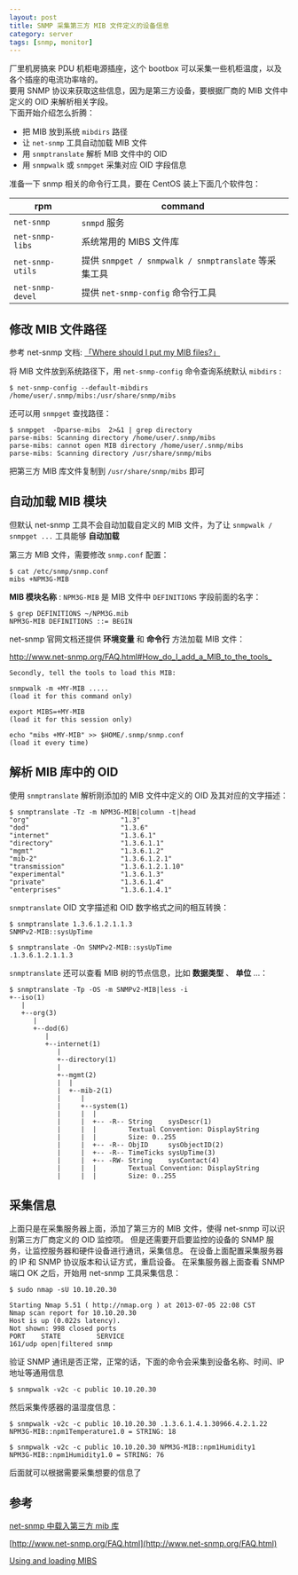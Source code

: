 ```yaml
---
layout: post
title: SNMP 采集第三方 MIB 文件定义的设备信息
category: server
tags: [snmp, monitor]
---
```


厂里机房搞来 PDU 机柜电源插座，这个 bootbox 可以采集一些机柜温度，以及各个插座的电流功率啥的。  
要用 SNMP 协议来获取这些信息，因为是第三方设备，要根据厂商的 MIB 文件中定义的 OID 来解析相关字段。  
下面开始介绍怎么折腾：

- 把 MIB 放到系统 `mibdirs` 路径
- 让 `net-snmp` 工具自动加载 MIB 文件
- 用 `snmptranslate` 解析 MIB 文件中的 OID
- 用 `snmpwalk` 或 `snmpget` 采集对应 OID 字段信息

准备一下 snmp 相关的命令行工具，要在 CentOS 装上下面几个软件包：

rpm | command
--- | -------
`net-snmp` | `snmpd` 服务
`net-snmp-libs` | 系统常用的 MIBS 文件库
`net-snmp-utils` | 提供 `snmpget / snmpwalk / snmptranslate` 等采集工具
`net-snmp-devel` | 提供 `net-snmp-config` 命令行工具

## 修改 MIB 文件路径

参考 net-snmp 文档: [「Where should I put my MIB files?」][1]

[1]: http://www.net-snmp.org/FAQ.html#Where_should_I_put_my_MIB_files_

将 MIB 文件放到系统路径下，用 `net-snmp-config` 命令查询系统默认 `mibdirs` :

    $ net-snmp-config --default-mibdirs
    /home/user/.snmp/mibs:/usr/share/snmp/mibs

还可以用 `snmpget` 查找路径：

    $ snmpget  -Dparse-mibs  2>&1 | grep directory
    parse-mibs: Scanning directory /home/user/.snmp/mibs
    parse-mibs: cannot open MIB directory /home/user/.snmp/mibs
    parse-mibs: Scanning directory /usr/share/snmp/mibs

把第三方 MIB 库文件复制到 `/usr/share/snmp/mibs` 即可

## 自动加载 MIB 模块

但默认 net-snmp 工具不会自动加载自定义的 MIB 文件，为了让 `snmpwalk / snmpget ...` 工具能够 **自动加载**

第三方 MIB 文件，需要修改 `snmp.conf` 配置：

    $ cat /etc/snmp/snmp.conf
    mibs +NPM3G-MIB

**MIB 模块名称** : `NPM3G-MIB` 是 MIB 文件中 `DEFINITIONS` 字段前面的名字：

    $ grep DEFINITIONS ~/NPM3G.mib
    NPM3G-MIB DEFINITIONS ::= BEGIN

net-snmp 官网文档还提供 **环境变量** 和 **命令行** 方法加载 MIB 文件：

<http://www.net-snmp.org/FAQ.html#How_do_I_add_a_MIB_to_the_tools_>

    Secondly, tell the tools to load this MIB:

    snmpwalk -m +MY-MIB .....
    (load it for this command only)

    export MIBS=+MY-MIB
    (load it for this session only)

    echo "mibs +MY-MIB" >> $HOME/.snmp/snmp.conf
    (load it every time)

## 解析 MIB 库中的 OID

使用 `snmptranslate` 解析刚添加的 MIB 文件中定义的 OID 及其对应的文字描述：

    $ snmptranslate -Tz -m NPM3G-MIB|column -t|head
    "org"                       "1.3"
    "dod"                       "1.3.6"
    "internet"                  "1.3.6.1"
    "directory"                 "1.3.6.1.1"
    "mgmt"                      "1.3.6.1.2"
    "mib-2"                     "1.3.6.1.2.1"
    "transmission"              "1.3.6.1.2.1.10"
    "experimental"              "1.3.6.1.3"
    "private"                   "1.3.6.1.4"
    "enterprises"               "1.3.6.1.4.1"

`snmptranslate` OID 文字描述和 OID 数字格式之间的相互转换：

    $ snmptranslate 1.3.6.1.2.1.1.3
    SNMPv2-MIB::sysUpTime

    $ snmptranslate -On SNMPv2-MIB::sysUpTime
    .1.3.6.1.2.1.1.3

`snmptranslate` 还可以查看 MIB 树的节点信息，比如 **数据类型** 、 **单位**  ...：

    $ snmptranslate -Tp -OS -m SNMPv2-MIB|less -i
    +--iso(1)
       |
       +--org(3)
          |
          +--dod(6)
             |
             +--internet(1)
                |
                +--directory(1)
                |
                +--mgmt(2)
                |  |
                |  +--mib-2(1)
                |     |
                |     +--system(1)
                |     |  |
                |     |  +-- -R-- String    sysDescr(1)
                |     |  |        Textual Convention: DisplayString
                |     |  |        Size: 0..255
                |     |  +-- -R-- ObjID     sysObjectID(2)
                |     |  +-- -R-- TimeTicks sysUpTime(3)
                |     |  +-- -RW- String    sysContact(4)
                |     |  |        Textual Convention: DisplayString
                |     |  |        Size: 0..255

## 采集信息

上面只是在采集服务器上面，添加了第三方的 MIB 文件，使得 net-snmp 可以识别第三方厂商定义的 OID 监控项。
但是还需要开启要监控的设备的 SNMP 服务，让监控服务器和硬件设备进行通讯，采集信息。
在设备上面配置采集服务器的 IP 和 SNMP 协议版本和认证方式，重启设备。
在采集服务器上面查看 SNMP 端口 OK 之后，开始用 net-snmp 工具采集信息：

    $ sudo nmap -sU 10.10.20.30

    Starting Nmap 5.51 ( http://nmap.org ) at 2013-07-05 22:08 CST
    Nmap scan report for 10.10.20.30
    Host is up (0.022s latency).
    Not shown: 998 closed ports
    PORT    STATE         SERVICE
    161/udp open|filtered snmp

验证 SNMP 通讯是否正常，正常的话，下面的命令会采集到设备名称、时间、IP 地址等通用信息

    $ snmpwalk -v2c -c public 10.10.20.30

然后采集传感器的温湿度信息：

    $ snmpwalk -v2c -c public 10.10.20.30 .1.3.6.1.4.1.30966.4.2.1.22
    NPM3G-MIB::npm1Temperature1.0 = STRING: 18

    $ snmpwalk -v2c -c public 10.10.20.30 NPM3G-MIB::npm1Humidity1
    NPM3G-MIB::npm1Humidity1.0 = STRING: 76

后面就可以根据需要采集想要的信息了

## 参考

[net-snmp 中载入第三方 mib 库](http://fs20041242.iteye.com/blog/889041)

[http://www.net-snmp.org/FAQ.html](http://www.net-snmp.org/FAQ.html)

[Using and loading MIBS](http://www.net-snmp.org/wiki/index.php/TUT:Using_and_loading_MIBS)





